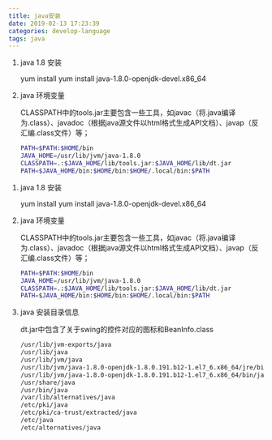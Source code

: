 ```yaml
---
title: java安装
date: 2019-02-13 17:23:39
categories: develop-language
tags: java
---
```


1. java 1.8 安装

   yum install yum install java-1.8.0-openjdk-devel.x86_64

2. java 环境变量

   CLASSPATH中的tools.jar主要包含一些工具，如javac（将.java编译为.class）、javadoc（根据java源文件以html格式生成API文档）、javap（反汇编.class文件）等；

   ```bash
   PATH=$PATH:$HOME/bin
   JAVA_HOME=/usr/lib/jvm/java-1.8.0
   CLASSPATH=.:$JAVA_HOME/lib/tools.jar:$JAVA_HOME/lib/dt.jar
   PATH=$JAVA_HOME/bin:$HOME/bin:$HOME/.local/bin:$PATH
   ```
<!--more-->

1. java 1.8 安装

   yum install yum install java-1.8.0-openjdk-devel.x86_64

2. java 环境变量

   CLASSPATH中的tools.jar主要包含一些工具，如javac（将.java编译为.class）、javadoc（根据java源文件以html格式生成API文档）、javap（反汇编.class文件）等；

   ```bash
   PATH=$PATH:$HOME/bin
   JAVA_HOME=/usr/lib/jvm/java-1.8.0
   CLASSPATH=.:$JAVA_HOME/lib/tools.jar:$JAVA_HOME/lib/dt.jar
   PATH=$JAVA_HOME/bin:$HOME/bin:$HOME/.local/bin:$PATH
   ```

3. java 安装目录信息

   dt.jar中包含了关于swing的控件对应的图标和BeanInfo.class

   ```bash
   /usr/lib/jvm-exports/java
   /usr/lib/java
   /usr/lib/jvm/java
   /usr/lib/jvm/java-1.8.0-openjdk-1.8.0.191.b12-1.el7_6.x86_64/jre/bin/java
   /usr/lib/jvm/java-1.8.0-openjdk-1.8.0.191.b12-1.el7_6.x86_64/bin/java
   /usr/share/java
   /usr/bin/java
   /var/lib/alternatives/java
   /etc/pki/java
   /etc/pki/ca-trust/extracted/java
   /etc/java
   /etc/alternatives/java
   ```
